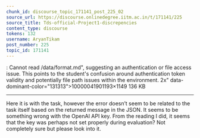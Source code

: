 ```yaml
---
chunk_id: discourse_topic_171141_post_225_02
source_url: https://discourse.onlinedegree.iitm.ac.in/t/171141/225
source_title: Tds-official-Project1-discrepencies
content_type: discourse
tokens: 132
username: AryanTikam
post_number: 225
topic_id: 171141
---
```


: Cannot read /data/format.md", suggesting an authentication or file access issue. This points to the student's confusion around authentication token validity and potentially file path issues within the environment. 2x" data-dominant-color="131313">10000041901193×1149 136 KB

---

Here it is with the task, however the error doesn’t seem to be related to the task itself based on the returned message in the JSON. It seems to be something wrong with the OpenAI API key. From the reading I did, it seems that the key was perhaps not set properly during evaluation? Not completely sure but please look into it.
